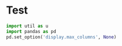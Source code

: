 # Test

```python
import util as u
import pandas as pd
pd.set_option('display.max_columns', None)
```








